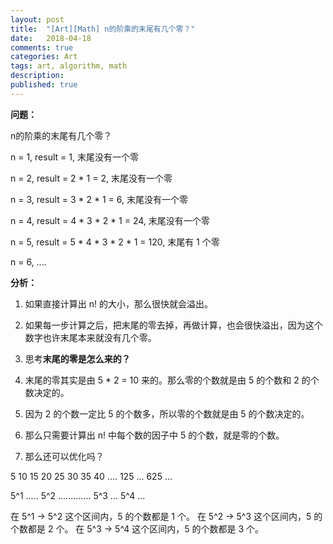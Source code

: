 ```yaml
---
layout: post
title:  "[Art][Math] n的阶乘的末尾有几个零？"
date:   2018-04-18
comments: true
categories: Art
tags: art, algorithm, math
description:
published: true
---
```


**问题：**

n的阶乘的末尾有几个零？


n = 1, result = 1, 末尾没有一个零

n = 2, result = 2 * 1 = 2, 末尾没有一个零

n = 3, result = 3 * 2 * 1 = 6, 末尾没有一个零

n = 4, result = 4 * 3 * 2 * 1 = 24, 末尾没有一个零

n = 5, result = 5 * 4 * 3 * 2 * 1 = 120, 末尾有 1 个零

n = 6, ....


**分析：**

1. 如果直接计算出 n! 的大小，那么很快就会溢出。

2. 如果每一步计算之后，把末尾的零去掉，再做计算，也会很快溢出，因为这个数字也许末尾本来就没有几个零。

3. 思考**末尾的零是怎么来的？**

4. 末尾的零其实是由 5 * 2 = 10 来的。那么零的个数就是由 5 的个数和 2 的个数决定的。

5. 因为 2 的个数一定比 5 的个数多，所以零的个数就是由 5 的个数决定的。

6. 那么只需要计算出 n! 中每个数的因子中 5 的个数，就是零的个数。

7. 那么还可以优化吗？

5 10 15 20 25 30 35 40 .... 125 ... 625 ...

5^1 ..... 5^2 ............. 5^3 ... 5^4 ...

在 5^1 -> 5^2 这个区间内，5 的个数都是 1 个。
在 5^2 -> 5^3 这个区间内，5 的个数都是 2 个。
在 5^3 -> 5^4 这个区间内，5 的个数都是 3 个。
